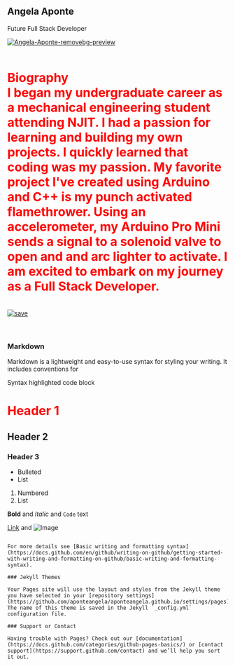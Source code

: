 ## Angela Aponte
Future Full Stack Developer<br>
<DIV align="left">
<a href="https://ibb.co/jLpvyCF"><img src="https://i.ibb.co/Bg1VyhR/Angela-Aponte-removebg-preview.png" alt="Angela-Aponte-removebg-preview" border="0"></a><br /><br />

<style>
h1 {
   color: red;
}
</style>
<body>
  <h1> Biography <br>
I began my undergraduate career as a mechanical engineering student attending NJIT. I had a passion for learning and building my own projects. I quickly learned that coding was my passion. My favorite project I've created using Arduino and C++ is my punch activated flamethrower. Using an accelerometer, my Arduino Pro Mini sends a signal to a solenoid valve to open and and arc lighter to activate. I am excited to embark on my journey as a Full Stack Developer.</h1>
</body>
  
<link rel="stylesheet" type="text/css" href="styles/style.css"/>

<br>
<a href="https://imgbb.com/"><img src="https://i.ibb.co/Cmz8wX5/save.png" alt="save" border="0"></a><br /></a><br />
<br>

### Markdown

Markdown is a lightweight and easy-to-use syntax for styling your writing. It includes conventions for

Syntax highlighted code block

# Header 1
## Header 2
### Header 3

- Bulleted
- List

1. Numbered
2. List

**Bold** and _Italic_ and `Code` text

[Link](url) and ![Image](src)
```

For more details see [Basic writing and formatting syntax](https://docs.github.com/en/github/writing-on-github/getting-started-with-writing-and-formatting-on-github/basic-writing-and-formatting-syntax).

### Jekyll Themes

Your Pages site will use the layout and styles from the Jekyll theme you have selected in your [repository settings](https://github.com/aponteangela/aponteangela.github.io/settings/pages). The name of this theme is saved in the Jekyll `_config.yml` configuration file.

### Support or Contact

Having trouble with Pages? Check out our [documentation](https://docs.github.com/categories/github-pages-basics/) or [contact support](https://support.github.com/contact) and we’ll help you sort it out.

